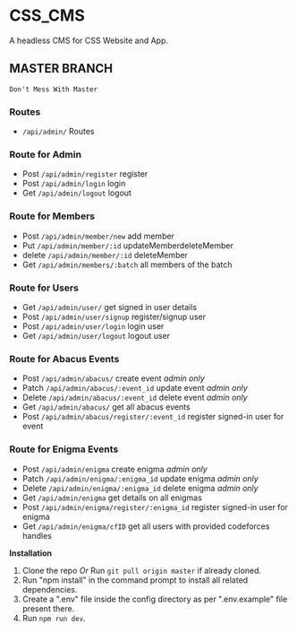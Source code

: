 # CSS_CMS

A headless CMS for CSS Website and App.

## MASTER BRANCH

`Don't Mess With Master`

### Routes

- `/api/admin/` Routes

### Route for Admin

- Post `/api/admin/register` register
- Post `/api/admin/login` login
- Get `/api/admin/logout` logout

### Route for Members

- Post `/api/admin/member/new` add member
- Put `/api/admin/member/:id` updateMemberdeleteMember
- delete `/api/admin/member/:id` deleteMember
- Get `/api/admin/members/:batch` all members of the batch

### Route for Users

- Get `/api/admin/user/` get signed in user details
- Post `/api/admin/user/signup` register/signup user
- Post `/api/admin/user/login` login user
- Get `/api/admin/user/logout` logout user

### Route for Abacus Events

- Post `/api/admin/abacus/` create event _admin only_
- Patch `/api/admin/abacus/:event_id` update event _admin only_
- Delete `/api/admin/abacus/:event_id` delete event _admin only_
- Get `/api/admin/abacus/` get all abacus events
- Post `/api/admin/abacus/register/:event_id` register signed-in user for event

### Route for Enigma Events

- Post `/api/admin/enigma` create enigma _admin only_
- Patch `/api/admin/enigma/:enigma_id` update enigma _admin only_
- Delete `/api/admin/enigma/:enigma_id` delete enigma _admin only_
- Get `/api/admin/enigma` get details on all enigmas
- Post `/api/admin/enigma/register/:enigma_id` register signed-in user for enigma
- Get `/api/admin/enigma/cfID` get all users with provided codeforces handles

**Installation**

1. Clone the repo _Or_ Run `git pull origin master` if already cloned.
2. Run "npm install" in the command prompt to install all related dependencies.
3. Create a ".env" file inside the config directory as per ".env.example" file present there.
4. Run `npm run dev`.

####
